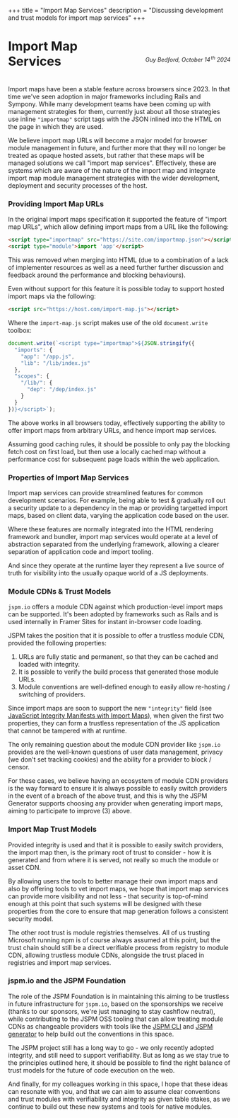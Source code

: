 +++
title = "Import Map Services"
description = "Discussing development and trust models for import map services"
+++

# Import Map<br/>Services

<p style="text-align: right; margin-top: -4em; margin-bottom: 4em; font-size: 0.9em;"><em>Guy Bedford, October 14<sup style="padding-left:0.15em">th</sup> 2024</em></p>

Import maps have been a stable feature across browsers since 2023. In that time we've seen adoption in major frameworks including Rails and Sympony. While many development teams have been coming up with management strategies for them, currently just about all those strategies use inline `"importmap"` script tags with the JSON inlined into the HTML on the page in which they are used.

We believe import map URLs will become a major model for browser module management in future, and further more that they will no longer be treated as opaque hosted assets, but rather that these maps will be managed solutions we call "import map services". Effectively, these are systems which are aware of the nature of the import map and integrate import map module management strategies with the wider development, deployment and security processes of the host.

### Providing Import Map URLs

In the original import maps specification it supported the feature of "import map URLs", which allow defining import maps from a URL like the following:

```html
<script type="importmap" src="https://site.com/importmap.json"></script>
<script type="module">import 'app'</script>
```

This was removed when merging into HTML (due to a combination of a lack of implementer resources as well as a need further further discussion and feedback around the performance and blocking behaviours).

Even without support for this feature it is possible today to support hosted import maps via the following:

```html
<script src="https://host.com/import-map.js"></script>
```

Where the `import-map.js` script makes use of the old `document.write` toolbox:

```js
document.write(`<script type="importmap">${JSON.stringify({
  "imports": {
    "app": "/app.js",
    "lib": "/lib/index.js"
  },
  "scopes": {
    "/lib/": {
      "dep": "/dep/index.js"
    }
  }
})}</script>`);
```

The above works in all browsers today, effectively supporting the ability to offer import maps from arbitrary URLs, and hence import map services.

Assuming good caching rules, it should be possible to only pay the blocking fetch cost on first load, but then use a locally cached map without a performance cost for subsequent page loads within the web application.

### Properties of Import Map Services

Import map services can provide streamlined features for common development scenarios. For example, being able to test & gradually roll out a security update to a dependency in the map or providing targetted import maps, based on client data, varying the application code based on the user.

Where these features are normally integrated into the HTML rendering framework and bundler, import map services would operate at a level of abstraction separated from the underlying framework, allowing a clearer separation of application code and import tooling.

And since they operate at the runtime layer they represent a live source of truth for visibility into the usually opaque world of a JS deployments.

### Module CDNs & Trust Models

`jspm.io` offers a module CDN against which production-level import maps can be supported. It's been adopted by frameworks such as Rails and is used internally in Framer Sites for instant in-browser code loading.

JSPM takes the position that it is possible to offer a trustless module CDN, provided the following properties:

1. URLs are fully static and permanent, so that they can be cached and loaded with integrity.
2. It is possible to verify the build process that generated those module URLs.
3. Module conventions are well-defined enough to easily allow re-hosting / switching of providers.

Since import maps are soon to support the new `"integrity"` field (see [JavaScript Integrity Manifests with Import Maps](/js-integrity-with-import-maps)), when given the first two properties, they can form a trustless representation of the JS application that cannot be tampered with at runtime.

The only remaining question about the module CDN provider like `jspm.io` provides are the well-known questions of user data management, privacy (we don't set tracking cookies) and the ability for a provider to block / censor.

For these cases, we believe having an ecosystem of module CDN providers is the way forward to ensure it is always possible to easily switch providers in the event of a breach of the above trust, and this is why the JSPM Generator supports choosing any provider when generating import maps, aiming to participate to improve (3) above.

### Import Map Trust Models

Provided integrity is used and that it is possible to easily switch providers, the import map then, is the primary root of trust to consider - how it is generated and from where it is served, not really so much the module or asset CDN.

By allowing users the tools to better manage their own import maps and also by offering tools to vet import maps, we hope that import map services can provide more visibility and not less - that security is top-of-mind enough at this point that such systems will be designed with these properties from the core to ensure that map generation follows a consistent security model.

The other root trust is module registries themselves. All of us trusting Microsoft running npm is of course always assumed at this point, but the trust chain should still be a direct verifiable process from registry to module CDN, allowing trustless module CDNs, alongside the trust placed in registries and import map services.

### jspm.io and the JSPM Foundation

The role of the JSPM Foundation is in maintaining this aiming to be trustless in future infrastructure for `jspm.io`, based on the sponsorships we receive (thanks to our sponsors, we're just managing to stay cashflow neutral), while contributing to the JSPM OSS tooling that can allow treating module CDNs as changeable providers with tools like the [JSPM CLI](https://jspm.org/docs/jspm-cli/stable/) and [JSPM generator](https://jspm.org/docs/generator/stable/) to help build out the conventions in this space.

The JSPM project still has a long way to go - we only recently adopted integrity, and still need to support verifiability. But as long as we stay true to the principles outlined here, it should be possible to find the right balance of trust models for the future of code execution on the web.

And finally, for my colleagues working in this space, I hope that these ideas can resonate with you, and that we can aim to assume clear conventions and trust modules with verifiability and integrity as given table stakes, as we continue to build out these new systems and tools for native modules.
